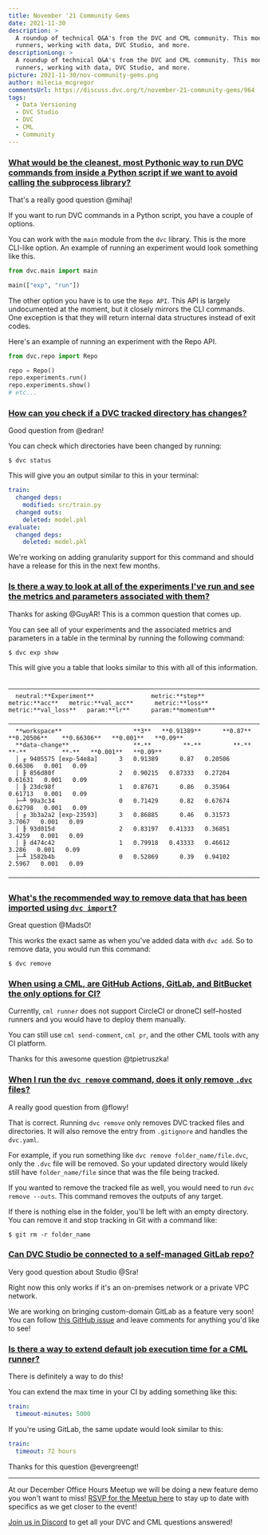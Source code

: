 ```yaml
---
title: November '21 Community Gems
date: 2021-11-30
description: >
  A roundup of technical Q&A's from the DVC and CML community. This month: CML
  runners, working with data, DVC Studio, and more.
descriptionLong: >
  A roundup of technical Q&A's from the DVC and CML community. This month: CML
  runners, working with data, DVC Studio, and more.
picture: 2021-11-30/nov-community-gems.png
author: milecia_mcgregor
commentsUrl: https://discuss.dvc.org/t/november-21-community-gems/964
tags:
  - Data Versioning
  - DVC Studio
  - DVC
  - CML
  - Community
---
```


### [What would be the cleanest, most Pythonic way to run DVC commands from inside a Python script if we want to avoid calling the subprocess library?](https://discord.com/channels/485586884165107732/563406153334128681/895570704605528094)

That's a really good question @mihaj!

If you want to run DVC commands in a Python script, you have a couple of
options.

You can work with the `main` module from the `dvc` library. This is the more
CLI-like option. An example of running an experiment would look something like
this.

```python
from dvc.main import main

main(["exp", "run"])
```

The other option you have is to use the `Repo API`. This API is largely
undocumented at the moment, but it closely mirrors the CLI commands. One
exception is that they will return internal data structures instead of exit
codes.

Here's an example of running an experiment with the Repo API.

```python
from dvc.repo import Repo

repo = Repo()
repo.experiments.run()
repo.experiments.show()
# etc...
```

### [How can you check if a DVC tracked directory has changes?](https://discord.com/channels/485586884165107732/563406153334128681/899693929560158218)

Good question from @edran!

You can check which directories have been changed by running:

```dvc
$ dvc status
```

This will give you an output similar to this in your terminal:

```yaml
train:
  changed deps:
    modified: src/train.py
  changed outs:
    deleted: model.pkl
evaluate:
  changed deps:
    deleted: model.pkl
```

We're working on adding granularity support for this command and should have a
release for this in the next few months.

### [Is there a way to look at all of the experiments I've run and see the metrics and parameters associated with them?](https://discord.com/channels/485586884165107732/563406153334128681/900451895666155520)

Thanks for asking @GuyAR! This is a common question that comes up.

You can see all of your experiments and the associated metrics and parameters in
a table in the terminal by running the following command:

```dvc
$ dvc exp show
```

This will give you a table that looks similar to this with all of this
information.

```dvctable
 ────────────────────────────────────────────────────────────────────────────────────────────
  neutral:**Experiment**                metric:**step**       metric:**acc**   metric:**val_acc**      metric:**loss**   metric:**val_loss**   param:**lr**      param:**momentum**
 ────────────────────────────────────────────────────────────────────────────────────────────
  **workspace**                    **3**   **0.91389**      **0.87**   **0.20506**    **0.66306**   **0.001**   **0.09**
  **data-change**                  **-**         **-**         **-**         **-**          **-**   **0.001**   **0.09**
  │ ╓ 9405575 [exp-54e8a]      3   0.91389      0.87   0.20506    0.66306   0.001   0.09
  │ ╟ 856d80f                  2   0.90215   0.87333   0.27204    0.61631   0.001   0.09
  │ ╟ 23dc98f                  1   0.87671      0.86   0.35964    0.61713   0.001   0.09
  ├─╨ 99a3c34                  0   0.71429      0.82   0.67674    0.62798   0.001   0.09
  │ ╓ 3b3a2a2 [exp-23593]      3   0.86885      0.46   0.31573     3.7067   0.001   0.09
  │ ╟ 93d015d                  2   0.83197   0.41333   0.36851     3.4259   0.001   0.09
  │ ╟ d474c42                  1   0.79918   0.43333   0.46612      3.286   0.001   0.09
  ├─╨ 1582b4b                  0   0.52869      0.39   0.94102     2.5967   0.001   0.09
 ────────────────────────────────────────────────────────────────────────────────────────────
```

### [What's the recommended way to remove data that has been imported using `dvc import`?](https://discord.com/channels/485586884165107732/485596304961962003/898462029650735134)

Great question @MadsO!

This works the exact same as when you've added data with `dvc add`. So to remove
data, you would run this command:

```dvc
$ dvc remove
```

### [When using a CML, are GitHub Actions, GitLab, and BitBucket the only options for CI?](https://discord.com/channels/485586884165107732/728693131557732403/909847110306914345)

Currently, `cml runner` does not support CircleCI or droneCI self–hosted runners
and you would have to deploy them manually.

You can still use `cml send-comment`, `cml pr`, and the other CML tools with any
CI platform.

Thanks for this awesome question @tpietruszka!

### [When I run the `dvc remove` command, does it only remove `.dvc` files?](https://discord.com/channels/485586884165107732/563406153334128681/905382438786715648)

A really good question from @flowy!

That is correct. Running `dvc remove` only removes DVC tracked files and
directories. It will also remove the entry from `.gitignore` and handles the
`dvc.yaml`.

For example, if you run something like `dvc remove folder_name/file.dvc`, only
the `.dvc` file will be removed. So your updated directory would likely still
have `folder_name/file` since that was the file being tracked.

If you wanted to remove the tracked file as well, you would need to run
`dvc remove --outs`. This command removes the outputs of any target.

If there is nothing else in the folder, you'll be left with an empty directory.
You can remove it and stop tracking in Git with a command like:

```dvc
$ git rm -r folder_name
```

### [Can DVC Studio be connected to a self-managed GitLab repo?](https://discord.com/channels/485586884165107732/841856466897469441/907468264882462800)

Very good question about Studio @Sra!

Right now this only works if it's an on-premises network or a private VPC
network.

We are working on bringing custom-domain GitLab as a feature very soon! You can
follow
[this GitHub issue](https://github.com/iterative/studio-support/issues/12) and
leave comments for anything you'd like to see!

### [Is there a way to extend default job execution time for a CML runner?](https://discord.com/channels/485586884165107732/728693131557732403/904660123161600021)

There is definitely a way to do this!

You can extend the max time in your CI by adding something like this:

```yaml
train:
  timeout-minutes: 5000
```

If you're using GitLab, the same update would look similar to this:

```yaml
train:
  timeout: 72 hours
```

Thanks for this question @evergreengt!

---

At our December Office Hours Meetup we will be doing a new feature demo you
won't want to miss!
[RSVP for the Meetup here](https://www.meetup.com/DVC-Community-Virtual-Meetups/events/282064369/)
to stay up to date with specifics as we get closer to the event!

[Join us in Discord](https://discord.com/invite/dvwXA2N) to get all your DVC and
CML questions answered!
